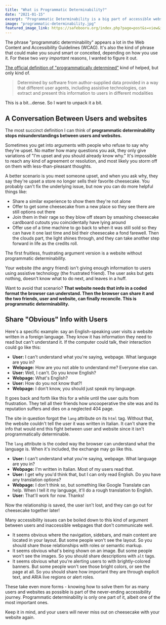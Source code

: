 ```yaml
---
title: "What is Programmatic Determinability?"
date: "2021-01-15"
excerpt: "Programmatic Determinability is a big part of accessible websites. It's about clarifying what seems obvious, then getting cheesecake."
image: "programmatic-determinability.jpg"
featured_image_link: https://safebooru.org/index.php?page=post&s=view&id=3225522
---
```


The phrase "programmatic determinability" appears a lot in the Web Content and Accessibility Guidelines (WCAG). It's also the kind of phrase that could make you sound smart or conceited, depending on how you use it. For these two *very important* reasons, I wanted to figure it out.

[The official definition of "programmatically determined"](https://www.w3.org/TR/WCAG21/#dfn-programmatically-determinable) kind of helped, but only kind of.

> Determined by software from author-supplied data provided in a way that different user agents, including assistive technologies, can extract and present this information to users in different modalities

This is a bit...dense. So I want to unpack it a bit.

## A Conversation Between Users and websites

The most succinct definition I can think of **programmatic determinability stops misunderstandings between users and websites.**

Sometimes you get into arguments with people who refuse to say why they're upset. No matter how many questions you ask, they only give variations of "I'm upset and you should already know why." It's impossible to reach any kind of agreement or resolution, and most likely you storm off on them with less-than-pleasant thoughts.

A better scenario is you meet someone upset, and when you ask why, they say they're upset a store no longer sells their favorite cheesecake. You probably can't fix the underlying issue, but now you can do more helpful things like:

* Share a similar experience to show them they're not alone
* Offer to get some cheesecake from a new place so they see there are still options out there
* Join them in their rage so they blow off steam by smashing cheesecake cardboard cutouts you coincidentally have lying around
* Offer use of a time machine to go back to when it was still sold so they can have it one last time and bid their cheesecake a fond farewell. Then the clouds part, the light shines through, and they can take another step forward in life as the credits roll.

The first fruitless, frustrating argument version is a website without programmatic determinability.

Your website (the angry friend) isn't giving enough information to users using assistive technology (the frustrated friend). The user asks but gets nothing, doesn't know what to do next, and leaves in a huff.

Want to avoid that scenario? **That website needs that info in a coded format the browser can understand. Then the browser can share it and the two friends, user and website, can finally reconcile. This is programmatic determinability.**

## Share "Obvious" Info with Users

Here's a specific example: say an English-speaking user visits a website written in a foreign language. They know it has information they need to read but can't understand it. If the computer could talk, their interaction could go like this:

* **User:** I can't understand what you're saying, webpage. What language are you in?
* **Webpage:** How are you not able to understand me? Everyone else can.
* **User:** Well, I can't. Do you know English?
* **Webpage:** What's English?
* **User:** How do you not know that?!
* **Webpage:** I don't know, you should just speak my language.

It goes back and forth like this for a while until the user quits from frustration. They tell all their friends how uncooperative the site was and its reputation suffers and dies on a neglected 404 page.

The site in question forgot the `lang` attribute on its `html` tag. Without that, the website couldn't tell the user it was written in Italian. It can't share the info that would end this fight between user and website since it isn't programmatically determinable.

The `lang` attribute is the coded way the browser can understand what the language is. When it's included, the exchange may go like this.

* **User:** I can't understand what you're saying, webpage. What language are you in?
* **Webpage:** I'm written in Italian. Most of my users read that.
* **User:** I get why you'd think that, but I can only read English. Do you have any translation options?
* **Webpage:** I don't think so, but something like Google Translate can help. When I tell it my language, it'll do a rough translation to English.
* **User:** That'll work for now. Thanks!

Now the relationship is saved, the user isn't lost, and they can go out for cheesecake together later!

Many accessibility issues can be boiled down to this kind of argument between users and inaccessible webpages that don't communicate well.

* It seems obvious where the navigation, sidebars, and main content are located in your layout. But some people won't see the layout. So you should share those relationships with roles or semantic markup.
* It seems obvious what's being shown on an image. But some people won't see the images. So you should share descriptions with `alt` tags.
* It seems obvious what you're alerting users to with brightly-colored banners. But some people won't see those bright colors, or see the page at all. So you should share how important they are through explicit text, and ARIA live regions or alert roles.

These take even more forms - knowing how to solve them for as many users and websites as possible is part of the never-ending accessibility journey. Programmatic determinability is only one part of it, albeit one of the most important ones.

Keep it in mind, and your users will never miss out on cheesecake with your website again.
